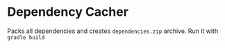 Dependency Cacher
=================

Packs all dependencies and creates `dependencies.zip` archive.
Run it with `gradle build`
